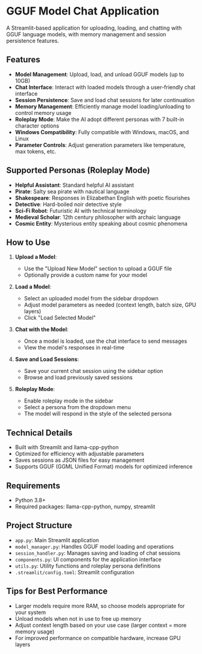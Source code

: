 # GGUF Model Chat Application

A Streamlit-based application for uploading, loading, and chatting with GGUF language models, with memory management and session persistence features.

## Features

- **Model Management**: Upload, load, and unload GGUF models (up to 10GB)
- **Chat Interface**: Interact with loaded models through a user-friendly chat interface
- **Session Persistence**: Save and load chat sessions for later continuation
- **Memory Management**: Efficiently manage model loading/unloading to control memory usage
- **Roleplay Mode**: Make the AI adopt different personas with 7 built-in character options
- **Windows Compatibility**: Fully compatible with Windows, macOS, and Linux
- **Parameter Controls**: Adjust generation parameters like temperature, max tokens, etc.

## Supported Personas (Roleplay Mode)

- **Helpful Assistant**: Standard helpful AI assistant
- **Pirate**: Salty sea pirate with nautical language
- **Shakespeare**: Responses in Elizabethan English with poetic flourishes
- **Detective**: Hard-boiled noir detective style
- **Sci-Fi Robot**: Futuristic AI with technical terminology
- **Medieval Scholar**: 12th century philosopher with archaic language
- **Cosmic Entity**: Mysterious entity speaking about cosmic phenomena

## How to Use

1. **Upload a Model**:
   - Use the "Upload New Model" section to upload a GGUF file
   - Optionally provide a custom name for your model

2. **Load a Model**:
   - Select an uploaded model from the sidebar dropdown
   - Adjust model parameters as needed (context length, batch size, GPU layers)
   - Click "Load Selected Model"

3. **Chat with the Model**:
   - Once a model is loaded, use the chat interface to send messages
   - View the model's responses in real-time

4. **Save and Load Sessions**:
   - Save your current chat session using the sidebar option
   - Browse and load previously saved sessions

5. **Roleplay Mode**:
   - Enable roleplay mode in the sidebar
   - Select a persona from the dropdown menu
   - The model will respond in the style of the selected persona

## Technical Details

- Built with Streamlit and llama-cpp-python
- Optimized for efficiency with adjustable parameters
- Saves sessions as JSON files for easy management
- Supports GGUF (GGML Unified Format) models for optimized inference

## Requirements

- Python 3.8+
- Required packages: llama-cpp-python, numpy, streamlit

## Project Structure

- `app.py`: Main Streamlit application
- `model_manager.py`: Handles GGUF model loading and operations
- `session_handler.py`: Manages saving and loading of chat sessions
- `components.py`: UI components for the application interface
- `utils.py`: Utility functions and roleplay persona definitions
- `.streamlit/config.toml`: Streamlit configuration

## Tips for Best Performance

- Larger models require more RAM, so choose models appropriate for your system
- Unload models when not in use to free up memory
- Adjust context length based on your use case (larger context = more memory usage)
- For improved performance on compatible hardware, increase GPU layers